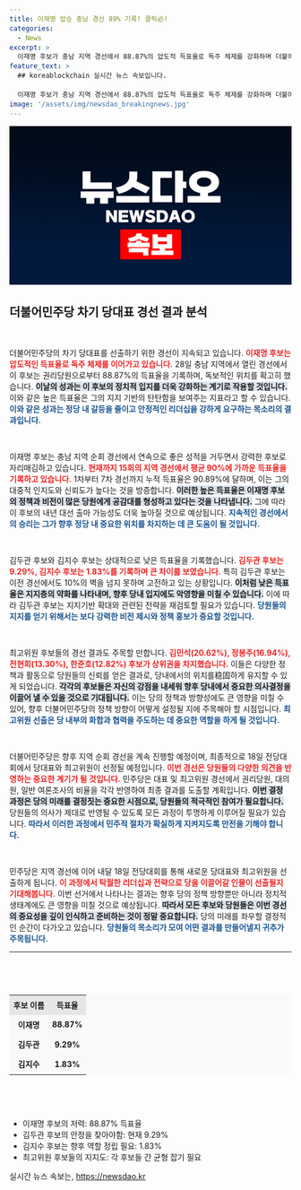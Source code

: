 ```yaml
---
title: 이재명 압승 충남 경선 89% 기록! 클릭必!
categories:
  - News
excerpt: >
  이재명 후보가 충남 지역 경선에서 88.87%의 압도적 득표율로 독주 체제를 강화하며 더불어민주당 당대표 후보로서의 위상을 더욱 확고히 했다. 김두관과 김지수는 각각 9.29%와 1.83%로 뒤따르며 격차를 크게 벌렸다.
feature_text: >
  ## koreablockchain 실시간 뉴스 속보입니다.

  이재명 후보가 충남 지역 경선에서 88.87%의 압도적 득표율로 독주 체제를 강화하며 더불어민주당 당대표 후보로서의 위상을 더욱 확고히 했다. 김두관과 김지수는 각각 9.29%와 1.83%로 뒤따르며 격차를 크게 벌렸다.
image: '/assets/img/newsdao_breakingnews.jpg'
---
```


<p><img src="/assets/img/newsdao_breakingnews.jpg" alt="koreablockchain 속보" /></p>

<h2 data-ke-size="size26">더불어민주당 차기 당대표 경선 결과 분석</h2>

<p data-ke-size="size16">&nbsp;</p>

<p>더불어민주당의 차기 당대표를 선출하기 위한 경선이 지속되고 있습니다. <b><span style="color: #ee2323;">이재명 후보는 압도적인 득표율로 독주 체제를 이어가고 있습니다.</span></b> 28일 충남 지역에서 열린 경선에서 이 후보는 권리당원으로부터 88.87%의 득표율을 기록하며, 독보적인 위치를 확고히 했습니다. <b><span style="background-color: #21538527;">이날의 성과는 이 후보의 정치적 입지를 더욱 강화하는 계기로 작용할 것입니다.</span></b> 이와 같은 높은 득표율은 그의 지지 기반의 탄탄함을 보여주는 지표라고 할 수 있습니다. <b><span style="color: #1a5490;">이와 같은 성과는 정당 내 갈등을 줄이고 안정적인 리더십을 강하게 요구하는 목소리의 결과입니다.</span></b></p>

<p data-ke-size="size16">&nbsp;</p>

<p>이재명 후보는 충남 지역 순회 경선에서 연속으로 좋은 성적을 거두면서 강력한 후보로 자리매김하고 있습니다. <b><span style="color: #ee2323;">현재까지 15회의 지역 경선에서 평균 90%에 가까운 득표율을 기록하고 있습니다.</span></b> 1차부터 7차 경선까지 누적 득표율은 90.89%에 달하며, 이는 그의 대중적 인지도와 신뢰도가 높다는 것을 방증합니다. <b><span style="background-color: #21538527;">이러한 높은 득표율은 이재명 후보의 정책과 비전이 많은 당원에게 공감대를 형성하고 있다는 것을 나타냅니다.</span></b> 그에 따라 이 후보의 내년 대선 출마 가능성도 더욱 높아질 것으로 예상됩니다. <b><span style="color: #1a5490;">지속적인 경선에서의 승리는 그가 향후 정당 내 중요한 위치를 차지하는 데 큰 도움이 될 것입니다.</span></b></p>

<p data-ke-size="size16">&nbsp;</p>

<p>김두관 후보와 김지수 후보는 상대적으로 낮은 득표율을 기록했습니다. <b><span style="color: #ee2323;">김두관 후보는 9.29%, 김지수 후보는 1.83%를 기록하며 큰 차이를 보였습니다.</span></b> 특히 김두관 후보는 이전 경선에서도 10%의 벽을 넘지 못하며 고전하고 있는 상황입니다. <b><span style="background-color: #21538527;">이처럼 낮은 득표율은 지지층의 약화를 나타내며, 향후 당내 입지에도 악영향을 미칠 수 있습니다.</span></b> 이에 따라 김두관 후보는 지지기반 확대와 관련된 전략을 재검토할 필요가 있습니다. <b><span style="color: #1a5490;">당원들의 지지를 얻기 위해서는 보다 강력한 비전 제시와 정책 홍보가 중요할 것입니다.</span></b></p>

<p data-ke-size="size16">&nbsp;</p>

<p>최고위원 후보들의 경선 결과도 주목할 만합니다. <b><span style="color: #ee2323;">김민석(20.62%), 정봉주(16.94%), 전현희(13.30%), 한준호(12.82%) 후보가 상위권을 차지했습니다.</span></b> 이들은 다양한 정책과 활동으로 당원들의 신뢰를 얻은 결과로, 당내에서의 위치를稳固하게 유지할 수 있게 되었습니다. <b><span style="background-color: #21538527;">각각의 후보들은 자신의 강점을 내세워 향후 당내에서 중요한 의사결정을 이끌어 낼 수 있을 것으로 기대됩니다.</span></b> 이는 당의 정책과 방향성에도 큰 영향을 미칠 수 있어, 향후 더불어민주당의 정책 방향이 어떻게 설정될 지에 주목해야 할 시점입니다. <b><span style="color: #1a5490;">최고위원 선출은 당 내부의 화합과 협력을 주도하는 데 중요한 역할을 하게 될 것입니다.</span></b></p>

<p data-ke-size="size16">&nbsp;</p>

<p>더불어민주당은 향후 지역 순회 경선을 계속 진행할 예정이며, 최종적으로 18일 전당대회에서 당대표와 최고위원이 선정될 예정입니다. <b><span style="color: #ee2323;">이번 경선은 당원들의 다양한 의견을 반영하는 중요한 계기가 될 것입니다.</span></b> 민주당은 대표 및 최고위원 경선에서 권리당원, 대의원, 일반 여론조사의 비율을 각각 반영하여 최종 결과를 도출할 계획입니다. <b><span style="background-color: #21538527;">이번 결정 과정은 당의 미래를 결정짓는 중요한 시점으로, 당원들의 적극적인 참여가 필요합니다.</span></b> 당원들의 의사가 제대로 반영될 수 있도록 모든 과정이 투명하게 이루어질 필요가 있습니다. <b><span style="color: #1a5490;">따라서 이러한 과정에서 민주적 절차가 확실하게 지켜지도록 만전을 기해야 합니다.</span></b></p>

<p data-ke-size="size16">&nbsp;</p>

<p>민주당은 지역 경선에 이어 내달 18일 전당대회를 통해 새로운 당대표와 최고위원을 선출하게 됩니다. <b><span style="color: #ee2323;">이 과정에서 탁월한 리더십과 전략으로 당을 이끌어갈 인물이 선출될지 기대해봅니다.</span></b> 이번 선거에서 나타나는 결과는 향후 당의 정책 방향뿐만 아니라 정치적 생태계에도 큰 영향을 미칠 것으로 예상됩니다. <b><span style="background-color: #21538527;">따라서 모든 후보와 당원들은 이번 경선의 중요성을 깊이 인식하고 준비하는 것이 정말 중요합니다.</span></b> 당의 미래를 좌우할 결정적인 순간이 다가오고 있습니다. <b><span style="color: #1a5490;">당원들의 목소리가 모여 어떤 결과를 만들어낼지 귀추가 주목됩니다.</span></b></p>

<hr>

<p data-ke-size="size16">&nbsp;</p>

<p data-ke-size="size16">&nbsp;</p>

<table style="width: 100%; border-collapse: collapse; background-color: #f9f9f9;">
    <tbody>
        <tr style="background-color: #e6e6e6;">
            <td style="text-align: center; height: 30px;"><b>후보 이름</b></td>
            <td style="text-align: center; height: 30px;"><b>득표율</b></td>
        </tr>
        <tr>
            <td style="text-align: center; height: 30px;"><b>이재명</b></td>
            <td style="text-align: center; height: 30px;"><b>88.87%</b></td>
        </tr>
        <tr>
            <td style="text-align: center; height: 30px;"><b>김두관</b></td>
            <td style="text-align: center; height: 30px;"><b>9.29%</b></td>
        </tr>
        <tr>
            <td style="text-align: center; height: 30px;"><b>김지수</b></td>
            <td style="text-align: center; height: 30px;"><b>1.83%</b></td>
        </tr>
    </tbody>
</table>

<p data-ke-size="size16">&nbsp;</p>

<p data-ke-size="size16">&nbsp;</p>

<ul>
    <li>이재명 후보의 저력: 88.87% 득표율</li>
    <li>김두관 후보의 안정을 찾아야함: 현재 9.29%</li>
    <li>김지수 후보는 향후 역할 정립 필요: 1.83%</li>
    <li>최고위원 후보들의 지지도: 각 후보들 간 균형 잡기 필요</li>
</ul>
실시간 뉴스 속보는, <a href="https://newsdao.kr" rel="dofollow">https://newsdao.kr</a>


